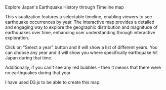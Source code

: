 Explore Japan's Earthquake History through Timeline map

This visualization features a selectable timeline, enabling viewers to see earthquake occurrences by year. 
The interactive map provides a detailed and engaging way to explore the geographic distribution and magnitude of earthquakes over time, 
enhancing user understanding through interactive exploration. 

Click on "Select a year" button and it will show a list of different years. 
You can choose any year and it will show you where specifically earthquake hit Japan during that time.

Additionally, if you can't see any red bubbles - then it means that there were no earthquakes during that year. 

I have used D3.js to be able to create this map. 
